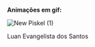 **Animações em gif:**

![New Piskel (1)](https://github.com/user-attachments/assets/3bba530f-5f10-427a-ab4b-19f75a42a7da)

Luan Evangelista dos Santos
